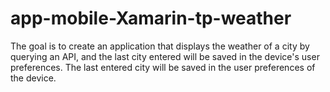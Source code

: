 # app-mobile-Xamarin-tp-weather
The goal is to create an application that displays the weather of a city by querying an API, and the last city entered will be saved in the device's user preferences. The last entered city will be saved in the user preferences of the device.
